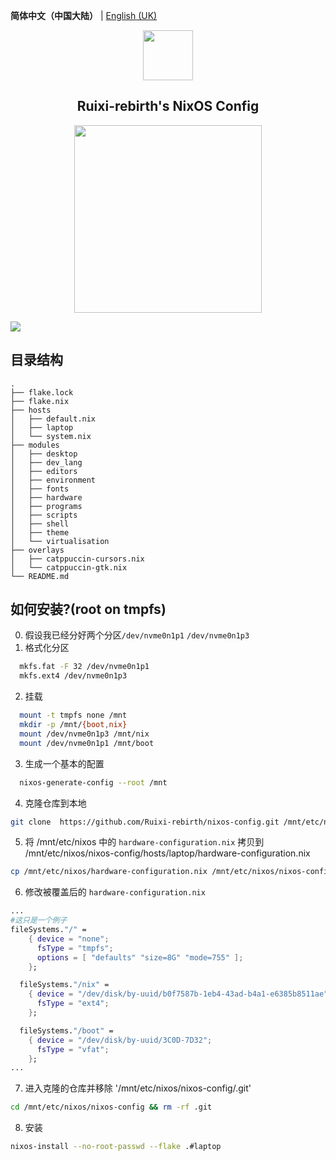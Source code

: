 **简体中文（中国大陆）** | [English (UK)](README_en.md)
<p align="center"><img src="https://user-images.githubusercontent.com/75824585/196194900-101f9d6e-cd97-4d80-ab50-2ac7b5a4f084.png" height=80px></p>
<h2 align="center">Ruixi-rebirth's NixOS Config</h2>
<p align="center"><img src="https://user-images.githubusercontent.com/75824585/196195007-ecebb290-2c6b-4fab-9e1e-2dbb12f7eb44.png" width=300px></p>

![](./screenshot/screenshot.png)

## 目录结构
```
.
├── flake.lock
├── flake.nix
├── hosts
│   ├── default.nix
│   ├── laptop
│   └── system.nix
├── modules
│   ├── desktop
│   ├── dev_lang
│   ├── editors
│   ├── environment
│   ├── fonts
│   ├── hardware
│   ├── programs
│   ├── scripts
│   ├── shell
│   ├── theme
│   └── virtualisation
├── overlays
│   ├── catppuccin-cursors.nix
│   └── catppuccin-gtk.nix
└── README.md
```

## 如何安装?(root on tmpfs)
0. 假设我已经分好两个分区`/dev/nvme0n1p1` `/dev/nvme0n1p3`
1. 格式化分区
```bash
  mkfs.fat -F 32 /dev/nvme0n1p1 
  mkfs.ext4 /dev/nvme0n1p3
```
2. 挂载
```bash
  mount -t tmpfs none /mnt 
  mkdir -p /mnt/{boot,nix}
  mount /dev/nvme0n1p3 /mnt/nix
  mount /dev/nvme0n1p1 /mnt/boot 
```
3. 生成一个基本的配置 
```bash
  nixos-generate-config --root /mnt
```
4. 克隆仓库到本地
```bash
git clone  https://github.com/Ruixi-rebirth/nixos-config.git /mnt/etc/nixos/ 
```
5. 将 /mnt/etc/nixos 中的 `hardware-configuration.nix` 拷贝到 /mnt/etc/nixos/nixos-config/hosts/laptop/hardware-configuration.nix
```bash 
cp /mnt/etc/nixos/hardware-configuration.nix /mnt/etc/nixos/nixos-config/hosts/laptop/hardware-configuration.nix
```
6. 修改被覆盖后的 `hardware-configuration.nix`
```nix
...
#这只是一个例子
fileSystems."/" =
    { device = "none";
      fsType = "tmpfs";
      options = [ "defaults" "size=8G" "mode=755" ];
    };

  fileSystems."/nix" =
    { device = "/dev/disk/by-uuid/b0f7587b-1eb4-43ad-b4a1-e6385b8511ae";
      fsType = "ext4";
    };

  fileSystems."/boot" =
    { device = "/dev/disk/by-uuid/3C0D-7D32";
      fsType = "vfat";
    };
...
```
7. 进入克隆的仓库并移除 '/mnt/etc/nixos/nixos-config/.git'
```bash 
cd /mnt/etc/nixos/nixos-config && rm -rf .git
```
8. 安装
```bash
nixos-install --no-root-passwd --flake .#laptop
```
